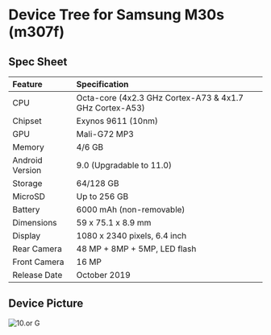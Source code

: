 # Device Tree for Samsung M30s (m307f)

## Spec Sheet

| Feature                 | Specification                                           |
| :---------------------- | :------------------------------------------------------ |
| CPU                     | Octa-core (4x2.3 GHz Cortex-A73 & 4x1.7 GHz Cortex-A53) |
| Chipset                 | Exynos 9611 (10nm)                                      |
| GPU                     | Mali-G72 MP3                                            |
| Memory                  | 4/6 GB                                                  |
| Android Version         | 9.0 (Upgradable to 11.0)                                |
| Storage                 | 64/128 GB                                               |
| MicroSD                 | Up to 256 GB                                            |
| Battery                 | 6000 mAh (non-removable)                                |
| Dimensions              | 59 x 75.1 x 8.9 mm                                      |
| Display                 | 1080 x 2340 pixels, 6.4 inch                            |
| Rear Camera             | 48 MP + 8MP + 5MP, LED flash                            |
| Front Camera            | 16 MP                                                   |
| Release Date            | October 2019                                            |

## Device Picture

![10.or G](https://fdn2.gsmarena.com/vv/pics/samsung/samsung-galaxy-m30s-sm-m307f.jpg? "Samsung Galaxy M30s")
